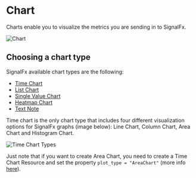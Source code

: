 # Chart

Charts enable you to visualize the metrics you are sending in to SignalFx.

![Chart](https://github.com/signalfx/terraform-provider-signalfx/raw/master/docs/resources/chart.png)

## Choosing a chart type

SignalFx available chart types are the following:

* [Time Chart](time_chart.md)
* [List Chart](list_chart.md)
* [Single Value Chart](single_value_chart.md)
* [Heatmap Chart](heatmap_chart.md)
* [Text Note](text_note.md)

Time chart is the only chart type that includes four different visualization options for SignalFx graphs (image below): Line Chart, Column Chart, Area Chart and Histogram Chart.

![Time Chart Types](https://github.com/signalfx/terraform-provider-signalfx/raw/master/docs/resources/time_chart_types.jpg)

Just note that if you want to create Area Chart, you need to create a Time Chart Resource and set the property `plot_type = "AreaChart"` (more info [here](time_chart.md)).
